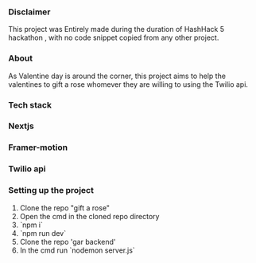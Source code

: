 ### Disclaimer
This project was Entirely made during the duration of HashHack 5 hackathon , with no code snippet copied from any other project.

### About
As Valentine day is around the corner, this project aims to help the valentines to gift a rose whomever they are willing to using the Twilio api.

### Tech stack
<h3>Nextjs</h3>
<h3>Framer-motion</h3>
<h3>Twilio api</h3>

### Setting up the project
<ol>
    <li>Clone the repo "gift a rose" </li>
    <li>Open the cmd in the cloned repo directory</li>
    <li>`npm i`</li>
    <li>`npm run dev`</li>
    <li>Clone the repo 'gar backend'</li>
    <li> In the cmd run `nodemon server.js`</li>

</ol>
